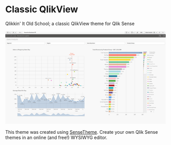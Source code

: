# Classic QlikView
Qlikkin' It Old School; a classic QlikView theme for Qlik Sense

![preview](/preview.png)

This theme was created using [SenseTheme](https://sensetheme.com). Create your own Qlik Sense themes in an online (and free!) WYSIWYG editor.
